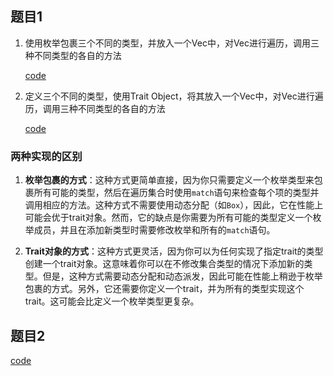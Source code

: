 ## 题目1

1. 使用枚举包裹三个不同的类型，并放入一个Vec中，对Vec进行遍历，调用三种不同类型的各自的方法

   [code](vec_enum.rs)

1. 定义三个不同的类型，使用Trait Object，将其放入一个Vec中，对Vec进行遍历，调用三种不同类型的各自的方法

   [code](vec_trait.rs)

### 两种实现的区别

1. **枚举包裹的方式**：这种方式更简单直接，因为你只需要定义一个枚举类型来包裹所有可能的类型，然后在遍历集合时使用`match`语句来检查每个项的类型并调用相应的方法。这种方式不需要使用动态分配（如`Box`），因此，它在性能上可能会优于trait对象。然而，它的缺点是你需要为所有可能的类型定义一个枚举成员，并且在添加新类型时需要修改枚举和所有的`match`语句。

2. **Trait对象的方式**：这种方式更灵活，因为你可以为任何实现了指定trait的类型创建一个trait对象。这意味着你可以在不修改集合类型的情况下添加新的类型。但是，这种方式需要动态分配和动态派发，因此可能在性能上稍逊于枚举包裹的方式。另外，它还需要你定义一个trait，并为所有的类型实现这个trait。这可能会比定义一个枚举类型更复杂。


## 题目2

[code](add_operator.rs)